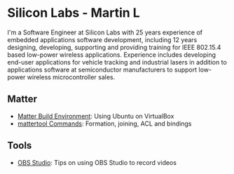 # Silicon Labs - Martin L

I'm a Software Engineer at Silicon Labs with 25 years experience of embedded applications software development, including 12 years designing, developing, supporting and providing training for IEEE 802.15.4 based low-power wireless applications. Experience includes developing end-user applications for vehicle tracking and industrial lasers in addition to applications software at semiconductor manufacturers to support low-power wireless microcontroller sales.

## Matter

* [Matter Build Environment](matter/build-environment.md): Using Ubuntu on VirtualBox
* [mattertool Commands](matter/mattertool-commands.md): Formation, joining, ACL and bindings

## Tools

* [OBS Studio](tools/obs-studio.md): Tips on using OBS Studio to record videos